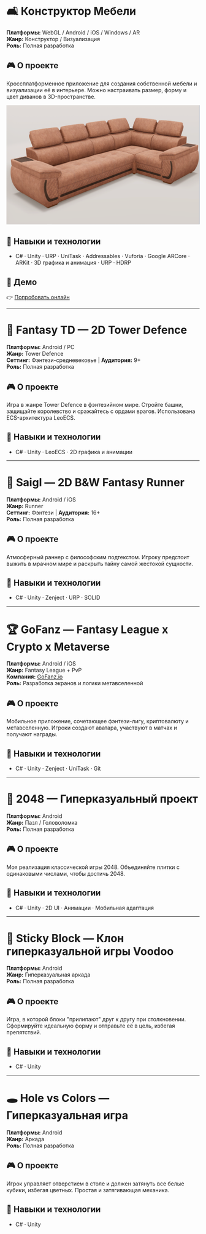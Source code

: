 # 🛋️ Конструктор Мебели

**Платформы:** WebGL / Android / iOS / Windows / AR  
**Жанр:** Конструктор / Визуализация  
**Роль:** Полная разработка

## 🎮 О проекте

Кроссплатформенное приложение для создания собственной мебели и визуализации её в интерьере. Можно настраивать размер, форму и цвет диванов в 3D-пространстве.

![Скриншот конструктора мебели](/screenshots/Mebel3d/1.png)

## 🧰 Навыки и технологии

- C# · Unity · URP · UniTask · Addressables · Vuforia · Google ARCore · ARKit  · 3D графика и анимация · URP · HDRP

## 🔗 Демо

👉 [Попробовать онлайн](https://dmitriynr.itch.io/furniture-catalog)


---

# 🏰 Fantasy TD — 2D Tower Defence

**Платформы:** Android / PC  
**Жанр:** Tower Defence  
**Сеттинг:** Фэнтези-средневековье | **Аудитория:** 9+  
**Роль:** Полная разработка

## 🎮 О проекте

Игра в жанре Tower Defence в фэнтезийном мире. Стройте башни, защищайте королевство и сражайтесь с ордами врагов. Использована ECS-архитектура LeoECS.

## 🧰 Навыки и технологии

- C# · Unity · LeoECS  · 2D графика и анимации


---

# 🖤 Saigl — 2D B&W Fantasy Runner

**Платформы:** Android / iOS  
**Жанр:** Runner  
**Сеттинг:** Фэнтези | **Аудитория:** 16+  
**Роль:** Полная разработка

## 🎮 О проекте

Атмосферный раннер с философским подтекстом. Игроку предстоит выжить в мрачном мире и раскрыть тайну самой жестокой сущности.

## 🧰 Навыки и технологии

- C# · Unity · Zenject · URP · SOLID


---

# 🏆 GoFanz — Fantasy League x Crypto x Metaverse

**Платформы:** Android / iOS  
**Жанр:** Fantasy League + PvP  
**Компания:** [GoFanz.io](https://www.linkedin.com/company/gofanz-io/)  
**Роль:** Разработка экранов и логики метавселенной

## 🎮 О проекте

Мобильное приложение, сочетающее фэнтези-лигу, криптовалюту и метавселенную. Игроки создают аватара, участвуют в матчах и получают награды.

## 🧰 Навыки и технологии

- C# · Unity  · Zenject · UniTask  · Git


---

# 🔢 2048 — Гиперказуальный проект

**Платформы:** Android  
**Жанр:** Пазл / Головоломка  
**Роль:** Полная разработка

## 🎮 О проекте

Моя реализация классической игры 2048. Объединяйте плитки с одинаковыми числами, чтобы достичь 2048.

## 🧰 Навыки и технологии

- C# · Unity  · 2D UI · Анимации · Мобильная адаптация


---

# 🧱 Sticky Block — Клон гиперказуальной игры Voodoo

**Платформы:** Android  
**Жанр:** Гиперказуальная аркада  
**Роль:** Полная разработка

## 🎮 О проекте

Игра, в которой блоки "прилипают" друг к другу при столкновении. Сформируйте идеальную форму и отправьте её в цель, избегая препятствий.

## 🧰 Навыки и технологии

- C# · Unity 


---

# 🕳️ Hole vs Colors — Гиперказуальная игра

**Платформы:** Android  
**Жанр:** Аркада  
**Роль:** Полная разработка

## 🎮 О проекте

Игрок управляет отверстием в столе и должен затянуть все белые кубики, избегая цветных. Простая и затягивающая механика.

## 🧰 Навыки и технологии

- C# · Unity  
